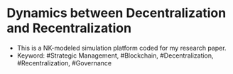 # Dynamics between Decentralization and Recentralization

- This is a NK-modeled simulation platform coded for my research paper.
- Keyword: #Strategic Management, #Blockchain, #Decentralization, #Recentralization, #Governance
